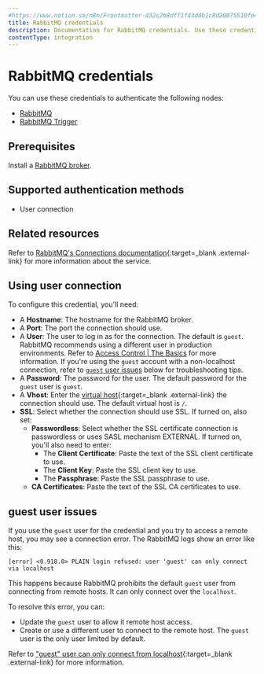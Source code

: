 ```yaml
---
#https://www.notion.so/n8n/Frontmatter-432c2b8dff1f43d4b1c8d20075510fe4
title: RabbitMQ credentials
description: Documentation for RabbitMQ credentials. Use these credentials to authenticate RabbitMQ in n8n, a workflow automation platform.
contentType: integration
---
```


# RabbitMQ credentials

You can use these credentials to authenticate the following nodes:

- [RabbitMQ](/integrations/builtin/app-nodes/n8n-nodes-base.rabbitmq/)
- [RabbitMQ Trigger](/integrations/builtin/trigger-nodes/n8n-nodes-base.rabbitmqtrigger/)

## Prerequisites

Install a [RabbitMQ broker](https://www.rabbitmq.com/).

## Supported authentication methods

- User connection

## Related resources

Refer to [RabbitMQ's Connections documentation](https://www.rabbitmq.com/docs/connections){:target=_blank .external-link} for more information about the service.

## Using user connection
<!--vale off-->

To configure this credential, you'll need:

- A **Hostname**: The hostname for the RabbitMQ broker.
- A **Port**: The port the connection should use.
- A **User**: The user to log in as for the connection. The default is `guest`. RabbitMQ recommends using a different user in production environments. Refer to [Access Control | The Basics](https://www.rabbitmq.com/docs/access-control#basics) for more information. If you're using the `guest` account with a non-localhost connection, refer to [`guest` user issues](#guest-user-issues) below for troubleshooting tips.
- A **Password**: The password for the user. The default password for the `guest` user is `guest`.
- A **Vhost**: Enter the [virtual host](https://www.rabbitmq.com/docs/vhosts){:target=_blank .external-link} the connection should use. The default virtual host is `/`.
- **SSL**: Select whether the connection should use SSL. If turned on, also set:
    - **Passwordless**: Select whether the SSL certificate connection is passwordless or uses SASL mechanism EXTERNAL. If turned on, you'll also need to enter:
        - The **Client Certificate**: Paste the text of the SSL client certificate to use.
        - The **Client Key**: Paste the SSL client key to use.
        - The **Passphrase**: Paste the SSL passphrase to use.
    - **CA Certificates**: Paste the text of the SSL CA certificates to use.
<!--vale on-->

## guest user issues

If you use the `guest` user for the credential and you try to access a remote host, you may see a connection error. The RabbitMQ logs show an error like this:

    [error] <0.918.0> PLAIN login refused: user 'guest' can only connect via localhost

This happens because RabbitMQ prohibits the default `guest` user from connecting from remote hosts. It can only connect over the `localhost`.

To resolve this error, you can:

- Update the `guest` user to allow it remote host access.
- Create or use a different user to connect to the remote host. The `guest` user is the only user limited by default.

Refer to ["guest" user can only connect from localhost](https://www.rabbitmq.com/docs/access-control#loopback-users){:target=_blank .external-link} for more information.

